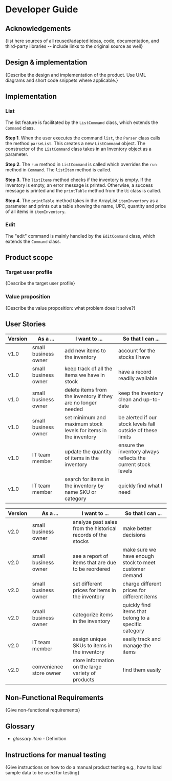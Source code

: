 # Developer Guide

## Acknowledgements

{list here sources of all reused/adapted ideas, code, documentation, and third-party libraries -- include links to the original source as well}

## Design & implementation

{Describe the design and implementation of the product. Use UML diagrams and short code snippets where applicable.}


## Implementation
### List
The list feature is facilitated by the `ListCommand` class, which extends the `Command` class.

**Step 1**. When the user executes the command `list`, the `Parser` class calls the method `parseList`. This creates a new `ListCommand` object.
The constructor of the `ListCommand` class takes in an Inventory object as a parameter.


**Step 2**. The `run` method in `ListCommand` is called which overrides the `run` method in `Command`. The `listItem` method is called.

**Step 3**. The `listItems` method checks if the inventory is empty. If the inventory is empty, an error message is printed. 
Otherwise, a success message is printed and the `printTable` method from the `Ui` class is called.

**Step 4**. The `printTable` method takes in the ArrayList `itemInventory` as a parameter and prints out a table showing the name, UPC, quantity and price of all items in `itemInventory`.

### Edit
The "edit" command is mainly handled by the `EditCommand` class, which extends the `Command` class.




## Product scope
### Target user profile

{Describe the target user profile}

### Value proposition

{Describe the value proposition: what problem does it solve?}

## User Stories

| Version | As a ...                 | I want to ...                                                   | So that I can ...                                             |
|---------|--------------------------|-----------------------------------------------------------------|---------------------------------------------------------------|
| v1.0    | small business owner     | add new items to the inventory                                  | account for the stocks I have                                 |
| v1.0    | small business owner     | keep track of all the items we have in stock                    | have a record readily available                               |
| v1.0    | small business owner     | delete items from the inventory if they are no longer needed    | keep the inventory clean and up-to-date                       |
| v1.0    | small business owner     | set minimum and maximum stock levels for items in the inventory | be alerted if our stock levels fall outside of these limits   |
| v1.0    | IT team member           | update the quantity of items in the inventory                   | ensure the inventory always reflects the current stock levels |
| v1.0    | IT team member           | search for items in the inventory by name SKU or category       | quickly find what I need                                      |


| Version | As a ...                 | I want to ...                                                   | So that I can ...                                             |
|---------|--------------------------|-----------------------------------------------------------------|---------------------------------------------------------------|
| v2.0    | small business owner     | analyze past sales from the historical records of the stocks    | make better decisions                                         |
| v2.0    | small business owner     | see a report of items that are due to be reordered              | make sure we have enough stock to meet customer demand        |
| v2.0    | small business owner     | set different prices for items in the inventory                 | charge different prices for different items                   |
| v2.0    | small business owner     | categorize items in the inventory                               | quickly find items that belong to a specific category         |
| v2.0    | IT team member           | assign unique SKUs to items in the inventory                    | easily track and manage the items                             |
| v2.0    | convenience store owner  | store information on the large variety of products              | find them easily                                              |


## Non-Functional Requirements

{Give non-functional requirements}

## Glossary

* *glossary item* - Definition

## Instructions for manual testing

{Give instructions on how to do a manual product testing e.g., how to load sample data to be used for testing}
